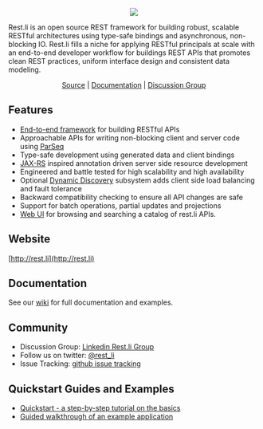 <p align="center">
  <img src="https://github.com/linkedin/rest.li/wiki/restli-logo-white-small.png"/>
</p>

Rest.li is an open source REST framework for building robust, scalable RESTful
architectures using type-safe bindings and asynchronous, non-blocking IO. Rest.li
fills a niche for applying RESTful principals at scale with an end-to-end developer
workflow for buildings REST APIs that promotes clean REST practices, uniform
interface design and consistent data modeling.

<p align="center"><a href="https://github.com/linkedin/rest.li">Source</a> | <a href="https://github.com/linkedin/rest.li/wiki">Documentation</a> | <a href="http://www.linkedin.com/groups/Restli-4855943">Discussion Group</a></p>

Features
--------

* [End-to-end framework](https://github.com/linkedin/rest.li/wiki/Rest.li-User-Guide#development-flow) for building RESTful APIs
* Approachable APIs for writing non-blocking client and server code using [ParSeq](https://github.com/linkedin/parseq)
* Type-safe development using generated data and client bindings
* [JAX-RS](http://en.wikipedia.org/wiki/Java_API_for_RESTful_Web_Services) inspired annotation driven server side resource development
* Engineered and battle tested for high scalability and high availability
* Optional [Dynamic Discovery](https://github.com/linkedin/rest.li/wiki/Dynamic-Discovery) subsystem adds client side load balancing and fault tolerance
* Backward compatibility checking to ensure all API changes are safe
* Support for batch operations, partial updates and projections
* [Web UI](https://github.com/linkedin/rest.li-api-hub) for browsing and searching a catalog of rest.li APIs.

Website
-------
[http://rest.li](http://rest.li)

Documentation
-------------

See our [wiki](https://github.com/linkedin/rest.li/wiki) for full documentation and examples.

Community
---------
* Discussion Group: [Linkedin Rest.li Group](http://www.linkedin.com/groups/Restli-4855943)
* Follow us on twitter: [@rest_li](https://twitter.com/rest_li)
* Issue Tracking: [github issue tracking](https://github.com/linkedin/rest.li/issues)

Quickstart Guides and Examples
------------------------------

* [Quickstart - a step-by-step tutorial on the basics](https://github.com/linkedin/rest.li/wiki/Quickstart:-A-Tutorial-Introduction-to-Rest.Li)
* [Guided walkthrough of an example application](https://github.com/linkedin/rest.li/wiki/Quick-Start-Guide)
